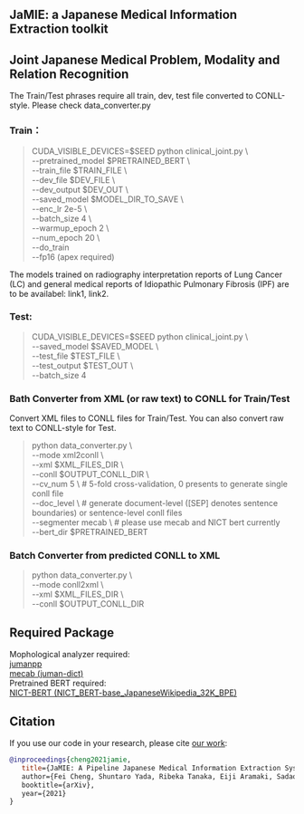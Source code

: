 ## JaMIE: a Japanese Medical Information Extraction toolkit

[comment]: <> (## [PRISM] Medical Tag recognition and Disease certainty classification)

[comment]: <> (## pipeline processes: )

[comment]: <> (### [medical tag recognition] -> [disease certainty classification])

[comment]: <> (## Install)

[comment]: <> (> git clone URL  )

[comment]: <> (> cd XX)

[comment]: <> (Copy the processed data &#40;in 黒橋研 server&#41; into the 'data' folder in XX. )

[comment]: <> (## step1: medical tag recognition:)

[comment]: <> (### Train and test:)

[comment]: <> (> python clinical\_ner.py \\  )

[comment]: <> (> --corpus 'goku' \\  )

[comment]: <> (> --model 'checkpoints/ner/' \\ # save model   )

[comment]: <> (> --epoch 5 \\  )

[comment]: <> (> --batch 16 \\  )

[comment]: <> (> --do_train )

[comment]: <> (### Test:)

[comment]: <> (> python clinical\_ner.py \\  )

[comment]: <> (> --corpus 'goku' \\  )

[comment]: <> (> --model 'checkpoints/ner/' # load model  )

[comment]: <> (Predicted texts will be located in the 'outputs' folder.)

[comment]: <> (### Evaluation:)

[comment]: <> (> cd conlleval  )

[comment]: <> (> python conlleval.py < ../outputs/ner\_goku\_ep5\_eval.txt)

[comment]: <> (## step2: disease certainty classification)

[comment]: <> (### Train and test:)

[comment]: <> (> python clinical\_cert.py \\  )

[comment]: <> (> --corpus 'goku' \\  )

[comment]: <> (> --model 'checkpoints/cert/' \\ # save model  )

[comment]: <> (> --ner\_out 'outputs/ner\_goku\_ep3\_out.txt' \\  # predicted ner results with BIO format  )

[comment]: <> (> --epoch 3 \\  )

[comment]: <> (> --batch 16 \\  )

[comment]: <> (> --do_train )

[comment]: <> (### Test:)

[comment]: <> (> python clinical\_cert.py \\  )

[comment]: <> (> --corpus 'goku' \\  )

[comment]: <> (> --model 'checkpoints/cert/' # load model  )

[comment]: <> (> --ner\_out 'outputs/ner\_goku\_ep3\_out.txt'   # predicted ner results with BIO format)

[comment]: <> (Predicted texts will be located in the 'outputs' folder.)

## Joint Japanese Medical Problem, Modality and Relation Recognition

The Train/Test phrases require all train, dev, test file converted to CONLL-style. Please check data_converter.py

### Train：  
> CUDA_VISIBLE_DEVICES=$SEED python clinical_joint.py \ \
>    --pretrained_model $PRETRAINED_BERT \ \
>    --train_file $TRAIN_FILE \ \
>    --dev_file $DEV_FILE \ \
>    --dev_output $DEV_OUT \ \
>    --saved_model $MODEL_DIR_TO_SAVE \ \
>    --enc_lr 2e-5 \ \
>    --batch_size 4 \ \
>    --warmup_epoch 2 \ \
>    --num_epoch 20 \ \
>    --do_train \
>    --fp16 (apex required)

The models trained on radiography interpretation reports of Lung Cancer (LC) and general medical reports of Idiopathic Pulmonary Fibrosis (IPF) are to be availabel: link1, link2.

### Test:
> CUDA_VISIBLE_DEVICES=$SEED python clinical_joint.py \ \
>    --saved_model $SAVED_MODEL \ \
>    --test_file $TEST_FILE \ \
>    --test_output $TEST_OUT \ \
>    --batch_size 4



### Bath Converter from XML (or raw text) to CONLL for Train/Test

Convert XML files to CONLL files for Train/Test. You can also convert raw text to CONLL-style for Test.

> python data_converter.py \ \
>    --mode xml2conll \ \
>    --xml $XML_FILES_DIR \ \
>    --conll $OUTPUT_CONLL_DIR \ \
>    --cv_num 5 \ # 5-fold cross-validation, 0 presents to generate single conll file\
>    --doc_level \ # generate document-level ([SEP] denotes sentence boundaries) or sentence-level conll files\
>    --segmenter mecab \ # please use mecab and NICT bert currently\
>    --bert_dir $PRETRAINED_BERT 

### Batch Converter from predicted CONLL to XML
> python data_converter.py \ \
>    --mode conll2xml \ \
>    --xml $XML_FILES_DIR \ \
>    --conll $OUTPUT_CONLL_DIR 

## Required Package

Mophological analyzer required:\
[jumanpp](https://github.com/ku-nlp/jumanpp)\
[mecab (juman-dict)](https://taku910.github.io/mecab/)\
Pretrained BERT required:\
[NICT-BERT (NICT_BERT-base_JapaneseWikipedia_32K_BPE)](https://alaginrc.nict.go.jp/nict-bert/index.html)

## Citation
If you use our code in your research, please cite [our work](https://arxiv.org/pdf/2111.04261):
```bibtex
@inproceedings{cheng2021jamie,
   title={JaMIE: A Pipeline Japanese Medical Information Extraction System,
   author={Fei Cheng, Shuntaro Yada, Ribeka Tanaka, Eiji Aramaki, Sadao Kurohashi},
   booktitle={arXiv},
   year={2021}
}
```



